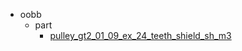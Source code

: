 * oobb
  * part
    * [pulley_gt2_01_09_ex_24_teeth_shield_sh_m3](oobb/part/pulley_gt2_01_09_ex_24_teeth_shield_sh_m3)
